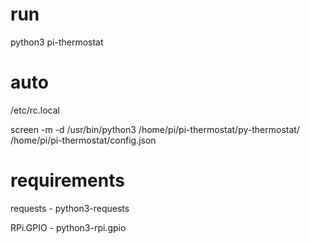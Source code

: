 
# run #

python3 pi-thermostat

# auto #

/etc/rc.local

screen -m -d /usr/bin/python3 /home/pi/pi-thermostat/py-thermostat/ /home/pi/pi-thermostat/config.json

# requirements #

requests - python3-requests

RPi.GPIO - python3-rpi.gpio

